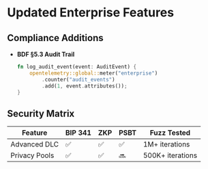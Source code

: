 # Updated Enterprise Features

## Compliance Additions
- **BDF §5.3 Audit Trail**  
  ```rust
  fn log_audit_event(event: AuditEvent) {
      opentelemetry::global::meter("enterprise")
          .counter("audit_events")
          .add(1, event.attributes());
  }
  ```

## Security Matrix
| Feature | BIP 341 | ZKP | PSBT | Fuzz Tested |
|---------|---------|-----|------|-------------|
| Advanced DLC | ✅ | ✅ | ✅ | 1M+ iterations |
| Privacy Pools | ✅ | ✅ | 🔜 | 500K+ iterations | 